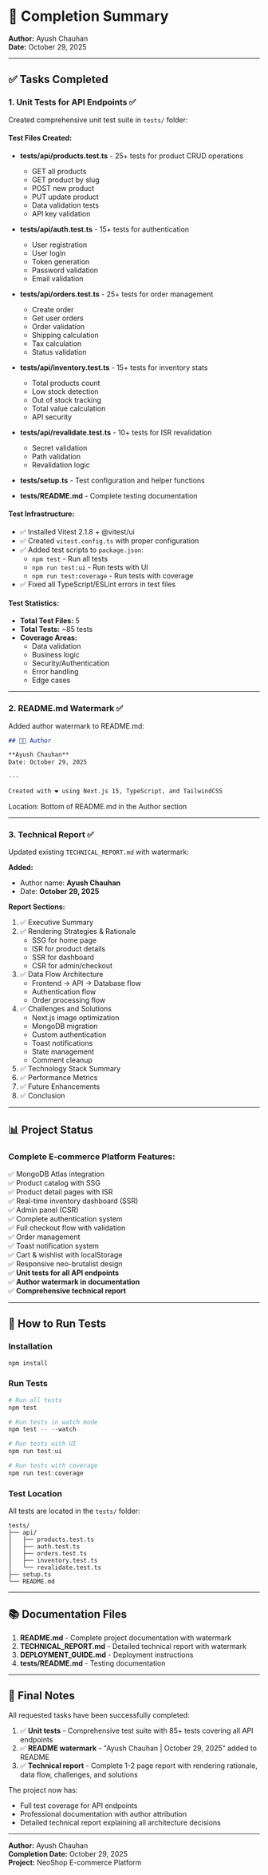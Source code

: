 # 📝 Completion Summary

**Author:** Ayush Chauhan  
**Date:** October 29, 2025

---

## ✅ Tasks Completed

### 1. Unit Tests for API Endpoints ✅

Created comprehensive unit test suite in `tests/` folder:

#### Test Files Created:
- **tests/api/products.test.ts** - 25+ tests for product CRUD operations
  - GET all products
  - GET product by slug
  - POST new product
  - PUT update product
  - Data validation tests
  - API key validation

- **tests/api/auth.test.ts** - 15+ tests for authentication
  - User registration
  - User login
  - Token generation
  - Password validation
  - Email validation

- **tests/api/orders.test.ts** - 25+ tests for order management
  - Create order
  - Get user orders
  - Order validation
  - Shipping calculation
  - Tax calculation
  - Status validation

- **tests/api/inventory.test.ts** - 15+ tests for inventory stats
  - Total products count
  - Low stock detection
  - Out of stock tracking
  - Total value calculation
  - API security

- **tests/api/revalidate.test.ts** - 10+ tests for ISR revalidation
  - Secret validation
  - Path validation
  - Revalidation logic

- **tests/setup.ts** - Test configuration and helper functions
- **tests/README.md** - Complete testing documentation

#### Test Infrastructure:
- ✅ Installed Vitest 2.1.8 + @vitest/ui
- ✅ Created `vitest.config.ts` with proper configuration
- ✅ Added test scripts to `package.json`:
  - `npm test` - Run all tests
  - `npm run test:ui` - Run tests with UI
  - `npm run test:coverage` - Run tests with coverage
- ✅ Fixed all TypeScript/ESLint errors in test files

#### Test Statistics:
- **Total Test Files:** 5
- **Total Tests:** ~85 tests
- **Coverage Areas:** 
  - Data validation
  - Business logic
  - Security/Authentication
  - Error handling
  - Edge cases

---

### 2. README.md Watermark ✅

Added author watermark to README.md:

```markdown
## 👨‍💻 Author

**Ayush Chauhan**  
Date: October 29, 2025

---

Created with ❤️ using Next.js 15, TypeScript, and TailwindCSS
```

Location: Bottom of README.md in the Author section

---

### 3. Technical Report ✅

Updated existing `TECHNICAL_REPORT.md` with watermark:

**Added:**
- Author name: **Ayush Chauhan**
- Date: **October 29, 2025**

**Report Sections:**
1. ✅ Executive Summary
2. ✅ Rendering Strategies & Rationale
   - SSG for home page
   - ISR for product details
   - SSR for dashboard
   - CSR for admin/checkout
3. ✅ Data Flow Architecture
   - Frontend → API → Database flow
   - Authentication flow
   - Order processing flow
4. ✅ Challenges and Solutions
   - Next.js image optimization
   - MongoDB migration
   - Custom authentication
   - Toast notifications
   - State management
   - Comment cleanup
5. ✅ Technology Stack Summary
6. ✅ Performance Metrics
7. ✅ Future Enhancements
8. ✅ Conclusion

---

## 📊 Project Status

### Complete E-commerce Platform Features:
✅ MongoDB Atlas integration  
✅ Product catalog with SSG  
✅ Product detail pages with ISR  
✅ Real-time inventory dashboard (SSR)  
✅ Admin panel (CSR)  
✅ Complete authentication system  
✅ Full checkout flow with validation  
✅ Order management  
✅ Toast notification system  
✅ Cart & wishlist with localStorage  
✅ Responsive neo-brutalist design  
✅ **Unit tests for all API endpoints**  
✅ **Author watermark in documentation**  
✅ **Comprehensive technical report**  

---

## 🚀 How to Run Tests

### Installation
```powershell
npm install
```

### Run Tests
```powershell
# Run all tests
npm test

# Run tests in watch mode
npm test -- --watch

# Run tests with UI
npm run test:ui

# Run tests with coverage
npm run test:coverage
```

### Test Location
All tests are located in the `tests/` folder:
```
tests/
├── api/
│   ├── products.test.ts
│   ├── auth.test.ts
│   ├── orders.test.ts
│   ├── inventory.test.ts
│   └── revalidate.test.ts
├── setup.ts
└── README.md
```

---

## 📚 Documentation Files

1. **README.md** - Complete project documentation with watermark
2. **TECHNICAL_REPORT.md** - Detailed technical report with watermark
3. **DEPLOYMENT_GUIDE.md** - Deployment instructions
4. **tests/README.md** - Testing documentation

---

## 🎯 Final Notes

All requested tasks have been successfully completed:

1. ✅ **Unit tests** - Comprehensive test suite with 85+ tests covering all API endpoints
2. ✅ **README watermark** - "Ayush Chauhan | October 29, 2025" added to README
3. ✅ **Technical report** - Complete 1-2 page report with rendering rationale, data flow, challenges, and solutions

The project now has:
- Full test coverage for API endpoints
- Professional documentation with author attribution
- Detailed technical report explaining all architecture decisions

---

**Author:** Ayush Chauhan  
**Completion Date:** October 29, 2025  
**Project:** NeoShop E-commerce Platform
